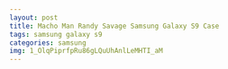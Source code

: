 ```yaml
---
layout: post
title: Macho Man Randy Savage Samsung Galaxy S9 Case
tags: samsung galaxy s9
categories: samsung
img: 1_OlqPiprfpRu86gLQuUhAnlLeMHTI_aM
---
```


